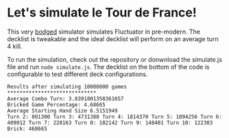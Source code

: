 # Let's simulate le Tour de France! 

This very [bodged](https://www.youtube.com/watch?v=lIFE7h3m40U) simulator simulates Fluctuator in pre-modern. The decklist is tweakable and the ideal decklist will perform on an average turn 4 kill.

To run the simulation, check out the repository or donwnload the simulate.js file and run `node simulate.js`. The decklist on the bottom of the code is configurable to test different deck configurations.

```
Results after simulating 10000000 games
*****************************
Average Combo Turn: 3.8391801358361657
Bricked Game Percentage: 4.68665
Average Starting Hand Size 6.5151949
Turn 2: 801300 Turn 3: 4731388 Turn 4: 1814370 Turn 5: 1094256 Turn 6: 409012 Turn 7: 228163 Turn 8: 182142 Turn 9: 148401 Turn 10: 122303 Brick: 468665
```